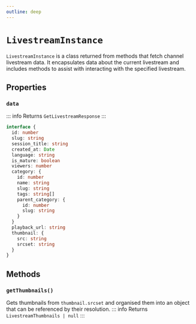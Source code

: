 ```yaml
---
outline: deep
---
```


# `LivestreamInstance`

`LivestreamInstance` is a class returned from methods that fetch channel livestream data. It encapsulates data about the current livestream and includes methods to assist with interacting with the specified livestream.

## Properties

### `data`

::: info Returns
`GetLivestreamResponse`
:::
```ts
interface {
  id: number
  slug: string
  session_title: string
  created_at: Date
  language: string
  is_mature: boolean
  viewers: number
  category: {
    id: number
    name: string
    slug: string
    tags: string[]
    parent_category: {
      id: number
      slug: string
    }
  }
  playback_url: string
  thumbnail: {
    src: string
    srcset: string
  }
}
```

## Methods

### `getThumbnails()`

Gets thumbnails from `thumbnail.srcset` and organised them into an object that can be referenced by their resolution.
::: info Returns
`LivestreamThumbnails | null`
:::
